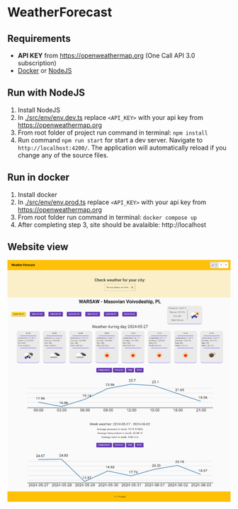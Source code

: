 # WeatherForecast

## Requirements

- **API KEY** from https://openweathermap.org (One Call API 3.0 subscription)
- [Docker](https://www.docker.com) or [NodeJS](https://nodejs.org/en)

## Run with NodeJS
1. Install NodeJS
2. In [./src/env/env.dev.ts](./src/env/env.dev.ts) replace `<API_KEY>` with your api key from https://openweathermap.org
3. From root folder of project run command in terminal: `npm install`
4. Run command `npm run start` for start a dev server. Navigate to `http://localhost:4200/`. The application will automatically reload if you change any of the source files.

## Run in docker
1. Install docker
2. In [./src/env/env.prod.ts](./src/env/env.prod.ts) replace `<API_KEY>` with your api key from https://openweathermap.org
3. From root folder run command in terminal: `docker compose up`
4. After completing step 3, site should be avalaible: http://localhost


## Website view

![Web page view](./docs/site.png)